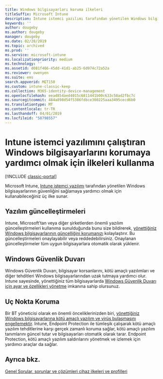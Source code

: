 ```yaml
---
title: Windows bilgisayarları koruma ilkeleri
titleSuffix: Microsoft Intune
description: Intune istemci yazılımı tarafından yönetilen Windows bilgisayarlarının güvenliğini sağlamaya yardımcı olmak için bu ilkeleri kullanın.
keywords: ''
author: dougeby
ms.author: dougeby
manager: dougeby
ms.date: 02/28/2019
ms.topic: archived
ms.prod: ''
ms.service: microsoft-intune
ms.localizationpriority: medium
ms.technology: ''
ms.assetid: d081f466-45dd-41d1-ab25-6d974c72a52a
ms.reviewer: owenyen
ms.suite: ems
search.appverid: MET150
ms.custom: intune-classic-keep
ms.collection: M365-identity-device-management
ms.openlocfilehash: eead854aed4015c6811441b00c633c58ad2fbc7c
ms.sourcegitcommit: 484a898d54f5386fdbce300225aaa3495cecd6b0
ms.translationtype: MT
ms.contentlocale: tr-TR
ms.lasthandoff: 04/01/2019
ms.locfileid: "58798557"
---
```

# <a name="use-policies-to-help-protect-windows-pcs-that-run-the-intune-client-software"></a>Intune istemci yazılımını çalıştıran Windows bilgisayarlarını korumaya yardımcı olmak için ilkeleri kullanma

[!INCLUDE [classic-portal](includes/classic-portal.md)]

Microsoft Intune, [Intune istemci yazılımı](manage-windows-pcs-with-microsoft-intune.md) tarafından yönetilen Windows bilgisayarlarının güvenliğini sağlamaya yardımcı olmak için kullanabileceğiniz üç ilke sunar.


## <a name="software-updates"></a>Yazılım güncelleştirmeleri

Intune, Microsoft’tan veya diğer şirketlerden önemli yazılım güncelleştirmeleri kullanıma sunulduğunda bunu size bildirerek, [yönettiğiniz Windows bilgisayarlarının güncelliğini korumanızı](keep-windows-pcs-up-to-date-with-software-updates-in-microsoft-intune.md) kolaylaştırır. Bu güncelleştirmeleri onaylayabilir veya reddedebilirsiniz. Onaylanan güncelleştirmeler tüm uygun bilgisayarlara otomatik olarak yüklenir.

## <a name="windows-firewall"></a>Windows Güvenlik Duvarı

Windows Güvenlik Duvarı, bilgisayar korsanlarını, kötü amaçlı yazılımları ve diğer tehditleri Windows bilgisayarlarından uzak tutmaya yardımcı olur. Intune sayesinde, yönettiğiniz tüm bilgisayarlarda [Windows Güvenlik Duvarı için ayar ve özellikleri yönetme](help-protect-windows-pcs-using-windows-firewall-policies-in-microsoft-intune.md) imkanına sahip olursunuz.

## <a name="endpoint-protection"></a>Uç Nokta Koruma

Bir BT yöneticisi olarak en önemli önceliklerinizden biri, [yönettiğiniz Windows bilgisayarlarına kötü amaçlı yazılım ve virüs bulaşmasını engellemektir](help-secure-windows-pcs-with-endpoint-protection-for-microsoft-intune.md). Intune, Endpoint Protection ile tümleşik çalışarak kötü amaçlı yazılım tehditlerine karşı gerçek zamanlı koruma sağlar, kötü amaçlı yazılım tanımlarını güncel tutar ve bilgisayarları otomatik olarak tarar. Endpoint Protection, kötü amaçlı yazılım saldırılarını yönetmek ve izlemek için yardımcı araçlar da sağlar.

## <a name="see-also"></a>Ayrıca bkz.

[Genel Sorular, sorunlar ve çözümleri cihaz ilkeleri ve profilleri](device-profile-troubleshoot.md)
